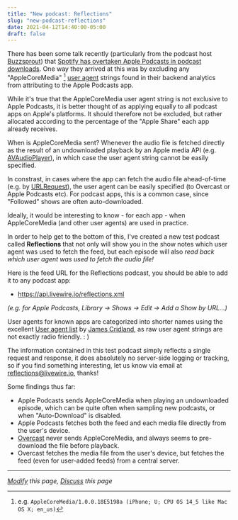```yaml
---
title: "New podcast: Reflections"
slug: "new-podcast-reflections"
date: 2021-04-12T14:40:00-05:00
draft: false
---
```


There has been some talk recently (particularly from the podcast host [Buzzsprout](https://www.buzzsprout.com/)) that [Spotify has overtaken Apple Podcasts in podcast downloads](https://discoverpods.com/spotify-overtakes-apple-podcast-downloads/).  One way they arrived at this was by excluding any "AppleCoreMedia" [^1] [user agent](https://developer.mozilla.org/en-US/docs/Web/HTTP/Headers/User-Agent) strings found in their backend analytics from attributing to the Apple Podcasts app.

While it's true that the AppleCoreMedia user agent string is not exclusive to Apple Podcasts, it is better thought of as applying equally to all podcast apps on Apple's platforms. It should therefore not be excluded, but rather allocated according to the percentage of the "Apple Share" each app already receives.  

When is AppleCoreMedia sent?  Whenever the audio file is fetched directly as the result of an undownloaded playback by an Apple media API (e.g. [AVAudioPlayer](https://developer.apple.com/documentation/avfaudio/avaudioplayer)), in which case the user agent string cannot be easily specified.

In constrast, in cases where the app can fetch the audio file ahead-of-time (e.g. by [URLRequest](https://developer.apple.com/documentation/foundation/urlrequest)), the user agent can be easily specified (to Overcast or Apple Podcasts etc).  For podcast apps, this is a common case, since "Followed" shows are often auto-downloaded.

Ideally, it would be interesting to know - for each app - when AppleCoreMedia (and other user agents) are used in practice.

In order to help get to the bottom of this, I've created a new test podcast called __Reflections__ that not only will show you in the show notes which user agent was used to fetch the feed, but each episode will also _read back which user agent was used to fetch the audio file!_

Here is the feed URL for the Reflections podcast, you should be able to add it to any podcast app:

* https://api.livewire.io/reflections.xml

_(e.g. for Apple Podcasts, Library -> Shows -> Edit -> Add a Show by URL...)_

User agents for known apps are categorized into shorter names using the excellent [User agent list](https://github.com/opawg/user-agents) by [James Cridland](https://james.cridland.net/), as raw user agent strings are not exactly radio friendly. : )

The information contained in this test podcast simply reflects a single request and response, it does absolutely no server-side logging or tracking, so if you find something interesting, let us know via email at <a href="mailto:reflections@livewire.io">reflections@livewire.io</a>, thanks!

Some findings thus far:
 * Apple Podcasts sends AppleCoreMedia when playing an undownloaded episode, which can be quite often when sampling new podcasts, or when "Auto-Download" is disabled.
 * Apple Podcasts fetches both the feed and each media file directly from the user's device.
 * [Overcast](https://overcast.fm/) never sends AppleCoreMedia, and always seems to pre-download the file before playback.
 * Overcast fetches the media file from the user's device, but fetches the feed (even for user-added feeds) from a central server.

---

*[Modify](https://github.com/skymethod/livewire-web/blob/master/content/posts/new-podcast-reflections.md) this page, [Discuss](https://github.com/skymethod/livewire-web/discussions) this page*


[^1]: e.g. `AppleCoreMedia/1.0.0.18E5198a (iPhone; U; CPU OS 14_5 like Mac OS X; en_us)`